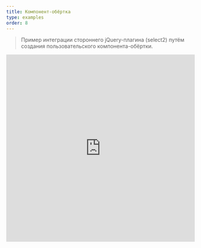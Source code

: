 ```yaml
---
title: Компонент-обёртка
type: examples
order: 8
---
```


> Пример интеграции стороннего jQuery-плагина (select2) путём создания пользовательского компонента-обёртки.

<iframe width="100%" height="500" src="https://jsfiddle.net/chrisvfritz/d131Lebj/embedded/result,html,js,css" allowfullscreen="allowfullscreen" frameborder="0"></iframe>
